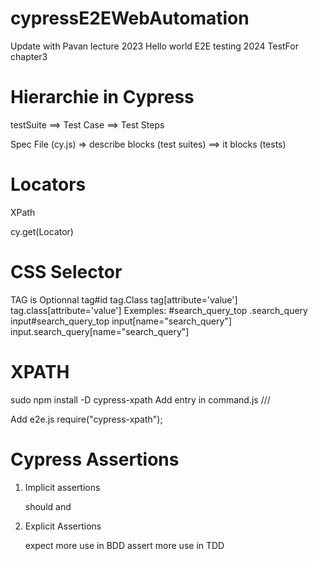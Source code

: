 # cypressE2EWebAutomation

Update with Pavan lecture 2023
Hello world E2E testing 2024
TestFor chapter3

# Hierarchie in Cypress

testSuite ==> Test Case ==> Test Steps

Spec File (cy.js) => describe blocks (test suites) ==> it blocks (tests)

# Locators

XPath

cy.get(Locator)

# CSS Selector

TAG is Optionnal
tag#id
tag.Class
tag[attribute='value']
tag.class[attribute='value']
Exemples:
#search_query_top
.search_query
input#search_query_top
input[name="search_query"]
input.search_query[name="search_query"]

# XPATH

sudo npm install -D cypress-xpath
Add entry in command.js
/// <reference types="cypress-xpath" />

Add e2e.js
require("cypress-xpath");

# Cypress Assertions

1. Implicit assertions

   should
   and

2. Explicit Assertions

   expect more use in BDD
   assert more use in TDD
